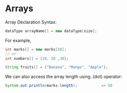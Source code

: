 # Arrays

Array Declaration Syntax:

```java
dataType arrayName[] = new dataType[size];
```

For example,

```java
int marks[] = new marks[50];
// or
int numbers[] = {10, 20 ,30};

String fruits[] = {"Banana", "Mango", "Apple"};
```

We can also access the array length using .(dot) operator:

```java
System.out.println(marks.length);           => 50
```
